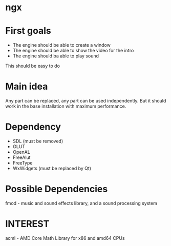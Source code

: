 ngx
===

First goals
===
- The engine should be able to create a window
- The engine should be able to show the video for the intro
- The engine should ba able to play sound

This should be easy to do

Main idea
===
Any part can be replaced, any part can be used independently. 
But it should work in the base installation with maximum performance.

Dependency
==
- SDL (must be removed)
- GLUT
- OpenAL
- FreeAlut
- FreeType
- WxWidgets (must be replaced by Qt)

Possible Dependencies
==
fmod - music and sound effects library, and a sound processing system

INTEREST
==
acml - AMD Core Math Library for x86 and amd64 CPUs